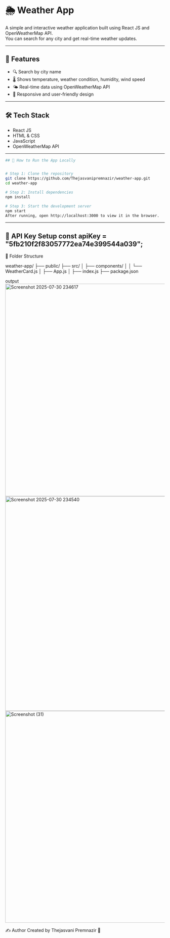 # 🌦️ Weather App

A simple and interactive weather application built using React JS and OpenWeatherMap API.  
You can search for any city and get real-time weather updates.

---

## 📌 Features

- 🔍 Search by city name
- 🌡️ Shows temperature, weather condition, humidity, wind speed
- 🌤️ Real-time data using OpenWeatherMap API
- 📱 Responsive and user-friendly design

---

## 🛠️ Tech Stack

- React JS
- HTML & CSS
- JavaScript
- OpenWeatherMap API

---
```bash
## 🧪 How to Run the App Locally


# Step 1: Clone the repository
git clone https://github.com/Thejasvanipremnazir/weather-app.git
cd weather-app

# Step 2: Install dependencies
npm install

# Step 3: Start the development server
npm start
After running, open http://localhost:3000 to view it in the browser.
```
---
🔑 API Key Setup
const apiKey = "5fb210f2f83057772ea74e399544a039";
---

📁 Folder Structure

weather-app/
├── public/
├── src/
│   ├── components/
│   │   └── WeatherCard.js
│   ├── App.js
│   ├── index.js
├── package.json

output
<img width="1365" height="672" alt="Screenshot 2025-07-30 234617" src="https://github.com/user-attachments/assets/dd03864d-d6fa-4c23-a078-7f2bca2074ca" />
<img width="1365" height="679" alt="Screenshot 2025-07-30 234540" src="https://github.com/user-attachments/assets/16742fb1-ca63-4a8d-9b30-5d6d39b8a41c" />
<img width="1366" height="670" alt="Screenshot (31)" src="https://github.com/user-attachments/assets/8ea96fa2-ac84-4494-bc3a-bb30fcf74368" />


✍️ Author
Created by Thejasvani Premnazir 💙



